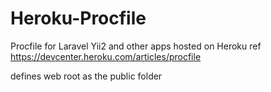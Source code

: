 # Heroku-Procfile
Procfile for Laravel Yii2 and other apps hosted on Heroku ref https://devcenter.heroku.com/articles/procfile

defines web root as the public folder 
